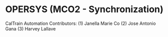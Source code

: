 # OPERSYS (MCO2 - Synchronization)
CalTrain Automation Contributors: 
(1) Janella Marie Co
(2) Jose Antonio Gana
(3) Harvey Lallave
